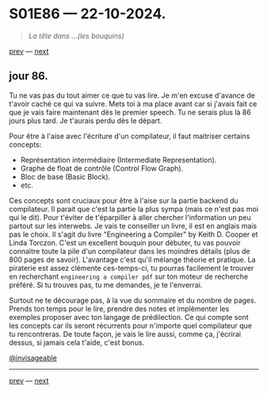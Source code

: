 # S01E86 — 22-10-2024.

> *La tête dans ...(les bouquins)*

[prev](S01E85-21-10-2024.md) — [next](S01E87-23-10-2024.md)   

## jour 86.

Tu ne vas pas du tout aimer ce que tu vas lire. Je m'en excuse d'avance de t'avoir caché ce qui va suivre. Mets toi à ma place avant car si j'avais fait ce que je vais faire maintenant dès le premier speech. Tu ne serais plus là 86 jours plus tard. Je t'aurais perdu dès le départ.

Pour être à l'aise avec l'écriture d'un compilateur, il faut maitriser certains concepts:

- Représentation intermédiaire (Intermediate Representation).
- Graphe de float de contrôle (Control Flow Graph).
- Bloc de base (Basic Block).
- etc.

Ces concepts sont cruciaux pour être à l'aise sur la partie backend du compilateur. Il parait que c'est la partie la plus sympa (mais ce n'est pas moi qui le dit). Pour t'éviter de t'éparpiller à aller chercher l'information un peu partout sur les interwebs. Je vais te conseiller un livre, il est en anglais mais pas le choix. Il s'agit du livre "Engineering a Compiler" by Keith D. Cooper et Linda Torczon. C'est un excellent bouquin pour débuter, tu vas pouvoir connaìtre toute la pile d'un compilateur dans les moindres détails (plus de 800 pages de savoir). L'avantage c'est qu'il mélange théorie et pratique. La piraterie est assez clémente ces-temps-ci, tu pourras facilement le trouver en recherchant `engineering a compiler pdf` sur ton moteur de recherche préféré. Si tu trouves pas, tu me demandes, je te l'enverrai.

Surtout ne te décourage pas, à la vue du sommaire et du nombre de pages. Prends ton temps pour le lire, prendre des notes et implémenter les exemples proposer avec ton langage de prédilection. Ce qui compte sont les concepts car ils seront récurrents pour n'importe quel compilateur que tu rencontreras. De toute façon, je vais le lire aussi, comme ça, j'écrirai dessus, si jamais cela t'aide, c'est bonus.

[@invisageable](https://twitter.com/invisageable)   

---

[prev](S01E85-21-10-2024.md) — [next](S01E87-23-10-2024.md)   
